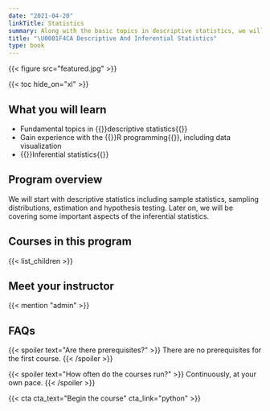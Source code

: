 ```yaml
---
date: "2021-04-20"
linkTitle: Statistics
summary: Along with the basic topics in descriptive statistics, we will be covering quite a few topics from inferential statistics as well. 
title: "\U0001F4CA Descriptive And Inferential Statistics"
type: book
---
```


{{< figure src="featured.jpg" >}}

{{< toc hide_on="xl" >}}

## What you will learn

- Fundamental topics in {{<hl>}}descriptive statistics{{</hl>}}
- Gain experience with the {{<hl>}}R programming{{</hl>}}, including data visualization
- {{<hl>}}Inferential statistics{{</hl>}} 

## Program overview

We will start with descriptive statistics including sample statistics, sampling distributions, estimation and hypothesis testing. Later on, we will be covering some important aspects of the inferential statistics.

## Courses in this program

{{< list_children >}}

## Meet your instructor

{{< mention "admin" >}}

## FAQs

{{< spoiler text="Are there prerequisites?" >}}
There are no prerequisites for the first course.
{{< /spoiler >}}

{{< spoiler text="How often do the courses run?" >}}
Continuously, at your own pace.
{{< /spoiler >}}

{{< cta cta_text="Begin the course" cta_link="python" >}}
